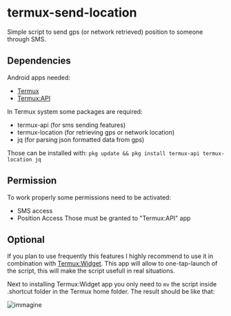 # termux-send-location

Simple script to send gps (or network retrieved) position to someone through SMS.

## Dependencies
Android apps needed:
- [Termux](https://f-droid.org/packages/com.termux/)
- [Termux:API](https://f-droid.org/packages/com.termux.api/)

In Termux system some packages are required:
- termux-api (for sms sending features)
- termux-location (for retrieving gps or network location)
- jq (for parsing json formatted data from gps)

Those can be installed with: `pkg update && pkg install termux-api termux-location jq`

## Permission
To work properly some permissions need to be activated:
- SMS access
- Position Access 
Those must be granted to "Termux:API" app

## Optional
If you plan to use frequently this features I highly recommend to use it in combination with [Termux:Widget](https://f-droid.org/packages/com.termux.widget/). This app will allow to one-tap-launch of the script, this will make the script usefull in real situations.

Next to installing Termux:Widget app you only need to `mv` the script inside .shortcut folder in the Termux home folder.
The result should be like that:

![immagine](https://user-images.githubusercontent.com/79154297/173182031-ab1b91e9-cd16-4c0a-8af6-57a0ef0bb714.png)
